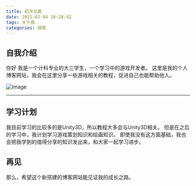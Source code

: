 ```yaml
---
title: 初次见面
date: 2021-02-04 16:28:42
tags: 关于我
categories: 随笔
---
```

## 自我介绍
你好
我是一个计科专业的大三学生，一个学习中的游戏开发者。
这里是我的个人博客网站，我会在这里分享一些游戏相关的教程，促进自己也能帮助他人。

<!-- more -->

![image](https://cdn.jsdelivr.net/gh/impulses-1/BlogSource@0.0.1/images/01.jpg)

---
## 学习计划
我目前学习的比较多的是Unity3D，所以教程大多会与Unity3D相关。
但是在之后的学习中，我计划学习游戏策划知识和绘画知识。
即使我没有这方面基础，我也会把我学到的值得分享的知识发出来，和大家一起学习进步。

## 再见
那么，希望这个新搭建的博客网站能见证我的成长之路。
